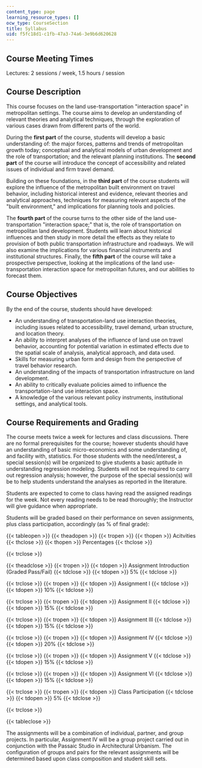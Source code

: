 ```yaml
---
content_type: page
learning_resource_types: []
ocw_type: CourseSection
title: Syllabus
uid: f5fc18d1-c1fb-47a3-74a6-3e9b6d620628
---
```


Course Meeting Times
--------------------

Lectures: 2 sessions / week, 1.5 hours / session

Course Description
------------------

This course focuses on the land use-transportation "interaction space" in metropolitan settings. The course aims to develop an understanding of relevant theories and analytical techniques, through the exploration of various cases drawn from different parts of the world.

During the **first part** of the course, students will develop a basic understanding of: the major forces, patterns and trends of metropolitan growth today; conceptual and analytical models of urban development and the role of transportation; and the relevant planning institutions. The **second part** of the course will introduce the concept of accessibility and related issues of individual and firm travel demand.

Building on these foundations, in the **third part** of the course students will explore the influence of the metropolitan built environment on travel behavior, including historical interest and evidence, relevant theories and analytical approaches, techniques for measuring relevant aspects of the "built environment," and implications for planning tools and policies.

The **fourth part** of the course turns to the other side of the land use-transportation "interaction space;" that is, the role of transportation on metropolitan land development. Students will learn about historical influences and then study in more detail the effects as they relate to provision of both public transportation infrastructure and roadways. We will also examine the implications for various financial instruments and institutional structures. Finally, the **fifth part** of the course will take a prospective perspective, looking at the implications of the land use-transportation interaction space for metropolitan futures, and our abilities to forecast them.

Course Objectives
-----------------

By the end of the course, students should have developed:

*   An understanding of transportation-land use interaction theories, including issues related to accessibility, travel demand, urban structure, and location theory.
*   An ability to interpret analyses of the influence of land use on travel behavior, accounting for potential variation in estimated effects due to the spatial scale of analysis, analytical approach, and data used.
*   Skills for measuring urban form and design from the perspective of travel behavior research.
*   An understanding of the impacts of transportation infrastructure on land development.
*   An ability to critically evaluate policies aimed to influence the transportation-land use interaction space.
*   A knowledge of the various relevant policy instruments, institutional settings, and analytical tools.

Course Requirements and Grading
-------------------------------

The course meets twice a week for lectures and class discussions. There are no formal prerequisites for the course; however students should have an understanding of basic micro-economics and some understanding of, and facility with, statistics. For those students with the need/interest, a special session(s) will be organized to give students a basic aptitude in understanding regression modeling. Students will not be required to carry out regression analysis; however, the purpose of the special session(s) will be to help students understand the analyses as reported in the literature.

Students are expected to come to class having read the assigned readings for the week. Not every reading needs to be read thoroughly; the Instructor will give guidance when appropriate.

Students will be graded based on their performance on seven assignments, plus class participation, accordingly (as % of final grade):

{{< tableopen >}}
{{< theadopen >}}
{{< tropen >}}
{{< thopen >}}
Acitvities
{{< thclose >}}
{{< thopen >}}
Percentages
{{< thclose >}}

{{< trclose >}}

{{< theadclose >}}
{{< tropen >}}
{{< tdopen >}}
Assignment Introduction (Graded Pass/Fail)
{{< tdclose >}}
{{< tdopen >}}
5%
{{< tdclose >}}

{{< trclose >}}
{{< tropen >}}
{{< tdopen >}}
Assignment I
{{< tdclose >}}
{{< tdopen >}}
10%
{{< tdclose >}}

{{< trclose >}}
{{< tropen >}}
{{< tdopen >}}
Assignment II
{{< tdclose >}}
{{< tdopen >}}
15%
{{< tdclose >}}

{{< trclose >}}
{{< tropen >}}
{{< tdopen >}}
Assignment III
{{< tdclose >}}
{{< tdopen >}}
15%
{{< tdclose >}}

{{< trclose >}}
{{< tropen >}}
{{< tdopen >}}
Assignment IV
{{< tdclose >}}
{{< tdopen >}}
20%
{{< tdclose >}}

{{< trclose >}}
{{< tropen >}}
{{< tdopen >}}
Assignment V
{{< tdclose >}}
{{< tdopen >}}
15%
{{< tdclose >}}

{{< trclose >}}
{{< tropen >}}
{{< tdopen >}}
Assignment VI
{{< tdclose >}}
{{< tdopen >}}
15%
{{< tdclose >}}

{{< trclose >}}
{{< tropen >}}
{{< tdopen >}}
Class Participation
{{< tdclose >}}
{{< tdopen >}}
5%
{{< tdclose >}}

{{< trclose >}}

{{< tableclose >}}

The assignments will be a combination of individual, partner, and group projects. In particular, Assignment IV will be a group project carried out in conjunction with the Passaic Studio in Architectural Urbanism. The configuration of groups and pairs for the relevant assignments will be determined based upon class composition and student skill sets.